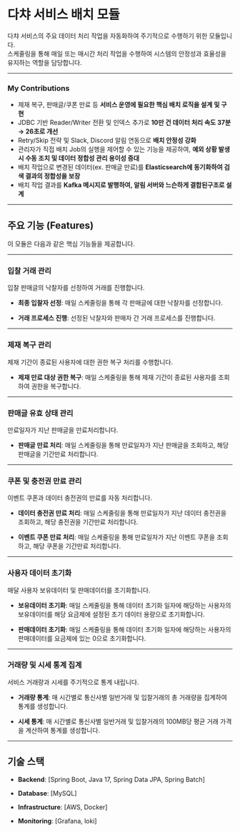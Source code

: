 # 다챠 서비스 배치 모듈

다챠 서비스의 주요 데이터 처리 작업을 자동화하여 주기적으로 수행하기 위한 모듈입니다.<br>
스케줄링을 통해 매일 또는 매시간 처리 작업을 수행하여 시스템의 안정성과 효율성을 유지하는 역할을 담당합니다.

---

### My Contributions
- 제재 복구, 판매글/쿠폰 만료 등 **서비스 운영에 필요한 핵심 배치 로직을 설계 및 구현**
- JDBC 기반 Reader/Writer 전환 및 인덱스 추가로 **10만 건 데이터 처리 속도 37분 → 26초로 개선**
- Retry/Skip 전략 및 Slack, Discord 알림 연동으로 **배치 안정성 강화**
- 관리자가 직접 배치 Job의 실행을 제어할 수 있는 기능을 제공하여, **예외 상황 발생 시 수동 조치 및 데이터 정합성 관리 용이성 증대**
- 배치 작업으로 변경된 데이터(ex. 판매글 만료)를 **Elasticsearch에 동기화하여 검색 결과의 정합성을 보장**
- 배치 작업 결과를 **Kafka 메시지로 발행하여, 알림 서버와 느슨하게 결합된구조로 설계**

---

## 주요 기능 (Features)

이 모듈은 다음과 같은 핵심 기능들을 제공합니다.
  
---

### **입찰 거래 관리**

입찰 판매글의 낙찰자를 선정하여 거래를 진행합니다.

* **최종 입찰자 선정**: 매일 스케줄링을 통해 각 판매글에 대한 낙찰자를 선정합니다.

* **거래 프로세스 진행**: 선정된 낙찰자와 판매자 간 거래 프로세스를 진행합니다.

---
  
### **제재 복구 관리**
   
제재 기간이 종료된 사용자에 대한 권한 복구 처리를 수행합니다.

* **제재 만료 대상 권한 복구**: 매일 스케줄링을 통해 제재 기간이 종료된 사용자를 조회하여 권한을 복구합니다.

---
  
### **판매글 유효 상태 관리**
   
만료일자가 지난 판매글을 만료처리합니다.

* **판매글 만료 처리**: 매일 스케줄링을 통해 만료일자가 지난 판매글을 조회하고, 해당 판매글을 기간만료 처리합니다.
  
---

### **쿠폰 및 충전권 만료 관리**
이벤트 쿠폰과 데이터 충전권의 만료를 자동 처리합니다.

* **데이터 충전권 만료 처리**: 매일 스케줄링을 통해 만료일자가 지난 데이터 충전권을 조회하고, 해당 충전권을 기간만료 처리합니다.

* **이벤트 쿠폰 만료 처리**: 매일 스케줄링을 통해 만료일자가 지난 이벤트 쿠폰을 조회하고, 해당 쿠폰을 기간만료 처리합니다.
  
---

### **사용자 데이터 초기화**
매달 사용자 보유데이터 및 판매데이터를 초기화합니다.

* **보유데이터 초기화**: 매일 스케줄링을 통해 데이터 초기화 일자에 해당하는 사용자의 보유데이터를 해당 요금제에 설정된 초기 데이터 용량으로 초기화합니다.
  
* **판매데이터 초기화**: 매일 스케줄링을 통해 데이터 초기화 일자에 해당하는 사용자의 판매데이터를 요금제에 있는 0으로 초기화합니다.
  
---
  
### **거래량 및 시세 통계 집계**
서비스 거래량과 시세를 주기적으로 통계 내립니다.

* **거래량 통계**: 매 시간별로 통신사별 일반거래 및 입찰거래의 총 거래량을 집계하여 통계를 생성합니다.
  
* **시세 통계**: 매 시간별로 통신사별 일반거래 및 입찰거래의 100MB당 평균 거래 가격을 계산하여 통계를 생성합니다.

---

## 기술 스택
* **Backend**: [Spring Boot, Java 17, Spring Data JPA, Spring Batch]

* **Database**: [MySQL]

* **Infrastructure**: [AWS, Docker]

* **Monitoring**: [Grafana, loki]
